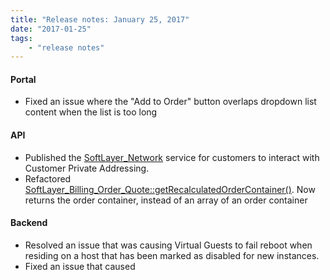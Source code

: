 ```yaml
---
title: "Release notes: January 25, 2017"
date: "2017-01-25"
tags:
    - "release notes"
---
```


#### Portal
+ Fixed an issue where the "Add to Order" button overlaps dropdown list content when the list is too long

#### API
+ Published the [SoftLayer_Network](http://sldn.softlayer.com/reference/services/SoftLayer_Network) service for customers to interact with Customer Private Addressing. 
+ Refactored [SoftLayer_Billing_Order_Quote::getRecalculatedOrderContainer()](http://sldn.softlayer.com/reference/services/SoftLayer_Billing_Order_Quote/getRecalculatedOrderContainer). Now returns the order container, instead of an array of an order container

#### Backend
+ Resolved an issue that was causing Virtual Guests to fail reboot when residing on a host that has been marked as disabled for new instances. 
+ Fixed an issue that caused
